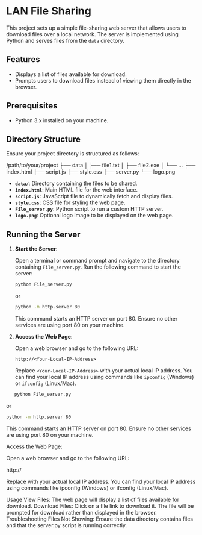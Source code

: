 # LAN File Sharing

This project sets up a simple file-sharing web server that allows users to download files over a local network. The server is implemented using Python and serves files from the `data` directory.

## Features

- Displays a list of files available for download.
- Prompts users to download files instead of viewing them directly in the browser.

## Prerequisites

- Python 3.x installed on your machine.

## Directory Structure

Ensure your project directory is structured as follows:

/path/to/your/project
├── data
│ ├── file1.txt
│ ├── file2.exe
│ └── ...
├── index.html
├── script.js
├── style.css
├── server.py
└── logo.png


- **`data/`**: Directory containing the files to be shared.
- **`index.html`**: Main HTML file for the web interface.
- **`script.js`**: JavaScript file to dynamically fetch and display files.
- **`style.css`**: CSS file for styling the web page.
- **`File_server.py`**: Python script to run a custom HTTP server.
- **`logo.png`**: Optional logo image to be displayed on the web page.

## Running the Server

1. **Start the Server**:

   Open a terminal or command prompt and navigate to the directory containing `File_server.py`. Run the following command to start the server:

   ```bash
   python File_server.py
   ```

   or 

   ```bash
   python -m http.server 80
   ```

   This command starts an HTTP server on port 80. Ensure no other services are using port 80 on your machine.

2. **Access the Web Page**:

   Open a web browser and go to the following URL:

   `http://<Your-Local-IP-Address>`

   Replace `<Your-Local-IP-Address>` with your actual local IP address. You can find your local IP address using commands like `ipconfig` (Windows) or `ifconfig` (Linux/Mac).

```sh
   python File_server.py
   ```
   or 

   ```sh
   python -m http.server 80
   ```



This command starts an HTTP server on port 80. Ensure no other services are using port 80 on your machine.


Access the Web Page:

Open a web browser and go to the following URL:

http://<Your-Local-IP-Address>


Replace <Your-Local-IP-Address> with your actual local IP address. You can find your local IP address using commands like ipconfig (Windows) or ifconfig (Linux/Mac).

Usage
View Files: The web page will display a list of files available for download.
Download Files: Click on a file link to download it. The file will be prompted for download rather than displayed in the browser.
Troubleshooting
Files Not Showing: Ensure the data directory contains files and that the server.py script is running correctly.